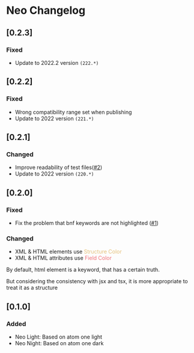 <!-- Keep a Changelog guide -> https://keepachangelog.com -->

# Neo Changelog

## [0.2.3]

### Fixed
- Update to 2022.2 version `(222.*)`

## [0.2.2]

### Fixed
- Wrong compatibility range set when publishing
- Update to 2022 version `(221.*)`

## [0.2.1]

### Changed
- Improve readability of test files([#2](https://github.com/oovm/neo-intellij/issues/2))
- Update to 2022 version `(220.*)`

## [0.2.0]
### Fixed
- Fix the problem that bnf keywords are not highlighted ([#1](https://github.com/oovm/neo-intellij/pull/1))

### Changed

- XML & HTML elements use <span style="color:#E5C17C">Structure Color</span>
- XML & HTML attributes use <span style="color:#F07178">Field Color</span>

By default, html element is a keyword, that has a certain truth.

But considering the consistency with jsx and tsx, it is more appropriate to treat it as a structure

## [0.1.0]
### Added
- Neo Light: Based on atom one light
- Neo Night: Based on atom one dark

